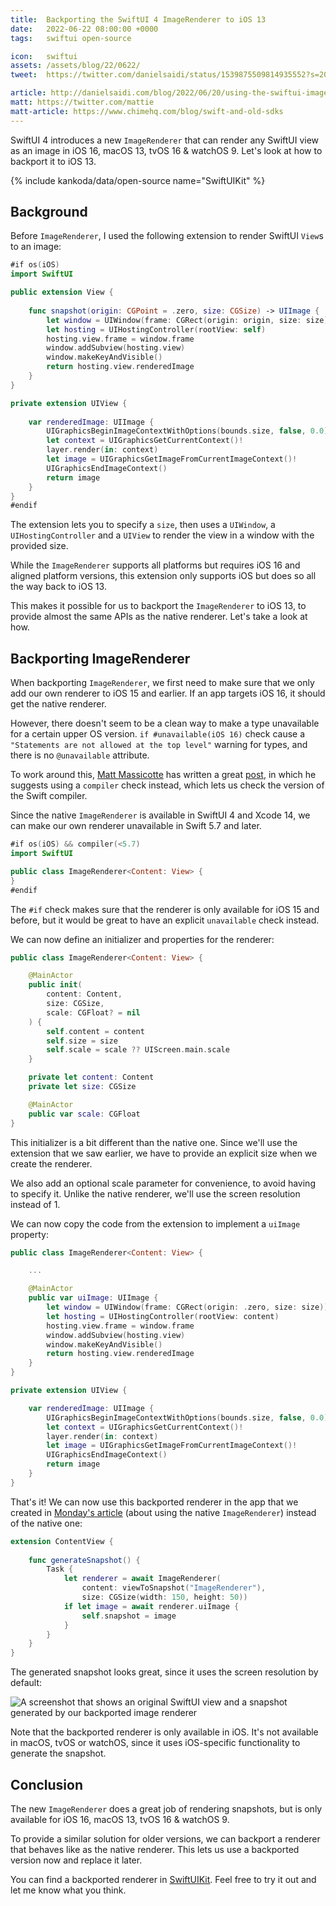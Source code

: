 ```yaml
---
title:  Backporting the SwiftUI 4 ImageRenderer to iOS 13
date:   2022-06-22 08:00:00 +0000
tags:   swiftui open-source

icon:   swiftui
assets: /assets/blog/22/0622/
tweet:  https://twitter.com/danielsaidi/status/1539875509814935552?s=20&t=eoAA2uzGrsotG6V9s3-PFQ

article: http://danielsaidi.com/blog/2022/06/20/using-the-swiftui-imagerenderer
matt: https://twitter.com/mattie
matt-article: https://www.chimehq.com/blog/swift-and-old-sdks
---
```


SwiftUI 4 introduces a new `ImageRenderer` that can render any SwiftUI view as an image in iOS 16, macOS 13, tvOS 16 & watchOS 9. Let's look at how to backport it to iOS 13.

{% include kankoda/data/open-source name="SwiftUIKit" %}


## Background

Before `ImageRenderer`, I used the following extension to render SwiftUI `View`s to an image:

```swift
#if os(iOS)
import SwiftUI

public extension View {
    
    func snapshot(origin: CGPoint = .zero, size: CGSize) -> UIImage {
        let window = UIWindow(frame: CGRect(origin: origin, size: size))
        let hosting = UIHostingController(rootView: self)
        hosting.view.frame = window.frame
        window.addSubview(hosting.view)
        window.makeKeyAndVisible()
        return hosting.view.renderedImage
    }
}

private extension UIView {
    
    var renderedImage: UIImage {
        UIGraphicsBeginImageContextWithOptions(bounds.size, false, 0.0)
        let context = UIGraphicsGetCurrentContext()!
        layer.render(in: context)
        let image = UIGraphicsGetImageFromCurrentImageContext()!
        UIGraphicsEndImageContext()
        return image
    }
}
#endif
```

The extension lets you to specify a `size`, then uses a `UIWindow`, a `UIHostingController` and a `UIView` to render the view in a window with the provided size.

While the `ImageRenderer` supports all platforms but requires iOS 16 and aligned platform versions, this extension only supports iOS but does so all the way back to iOS 13.

This makes it possible for us to backport the `ImageRenderer` to iOS 13, to provide almost the same APIs as the native renderer. Let's take a look at how.


## Backporting ImageRenderer

When backporting `ImageRenderer`, we first need to make sure that we only add our own renderer to iOS 15 and earlier. If an app targets iOS 16, it should get the native renderer.

However, there doesn't seem to be a clean way to make a type unavailable for a certain upper OS version. `if #unavailable(iOS 16)` check cause a `"Statements are not allowed at the top level"` warning for types, and there is no `@unavailable` attribute.

To work around this, [Matt Massicotte]({{page.matt}}) has written a great [post]({{page.matt-article}}), in which he suggests using a `compiler` check instead, which lets us check the version of the Swift compiler. 

Since the native `ImageRenderer` is available in SwiftUI 4 and Xcode 14, we can make our own renderer unavailable in Swift 5.7 and later.

```swift
#if os(iOS) && compiler(<5.7)
import SwiftUI

public class ImageRenderer<Content: View> {
}
#endif
```

The `#if` check makes sure that the renderer is only available for iOS 15 and before, but it would be great to have an explicit `unavailable` check instead.

We can now define an initializer and properties for the renderer:

```swift
public class ImageRenderer<Content: View> {

    @MainActor
    public init(
        content: Content,
        size: CGSize,
        scale: CGFloat? = nil
    ) {
        self.content = content
        self.size = size
        self.scale = scale ?? UIScreen.main.scale
    }

    private let content: Content
    private let size: CGSize

    @MainActor
    public var scale: CGFloat
}
```

This initializer is a bit different than the native one. Since we'll use the extension that we saw earlier, we have to provide an explicit size when we create the renderer. 

We also add an optional scale parameter for convenience, to avoid having to specify it. Unlike the native renderer, we'll use the screen resolution instead of 1.

We can now copy the code from the extension to implement a `uiImage` property:

```swift
public class ImageRenderer<Content: View> {

    ...

    @MainActor
    public var uiImage: UIImage {
        let window = UIWindow(frame: CGRect(origin: .zero, size: size))
        let hosting = UIHostingController(rootView: content)
        hosting.view.frame = window.frame
        window.addSubview(hosting.view)
        window.makeKeyAndVisible()
        return hosting.view.renderedImage
    }
}

private extension UIView {

    var renderedImage: UIImage {
        UIGraphicsBeginImageContextWithOptions(bounds.size, false, 0.0)
        let context = UIGraphicsGetCurrentContext()!
        layer.render(in: context)
        let image = UIGraphicsGetImageFromCurrentImageContext()!
        UIGraphicsEndImageContext()
        return image
    }
}
```

That's it! We can now use this backported renderer in the app that we created in [Monday's article]({{page.article}}) (about using the native `ImageRenderer`) instead of the native one:

```swift
extension ContentView {
    
    func generateSnapshot() {
        Task {
            let renderer = await ImageRenderer(
                content: viewToSnapshot("ImageRenderer"),
                size: CGSize(width: 150, height: 50))
            if let image = await renderer.uiImage {
                self.snapshot = image
            }
        }
    }
}
```

The generated snapshot looks great, since it uses the screen resolution by default:

![A screenshot that shows an original SwiftUI view and a snapshot generated by our backported image renderer]({{page.assets}}result.png)

Note that the backported renderer is only available in iOS. It's not available in macOS, tvOS or watchOS, since it uses iOS-specific functionality to generate the snapshot.


## Conclusion

The new `ImageRenderer` does a great job of rendering snapshots, but is only available for iOS 16, macOS 13, tvOS 16 & watchOS 9.

To provide a similar solution for older versions, we can backport a renderer that behaves like as the native renderer. This lets us use a backported version now and replace it later.

You can find a backported renderer in [SwiftUIKit]({{project.url}}). Feel free to try it out and let me know what you think.